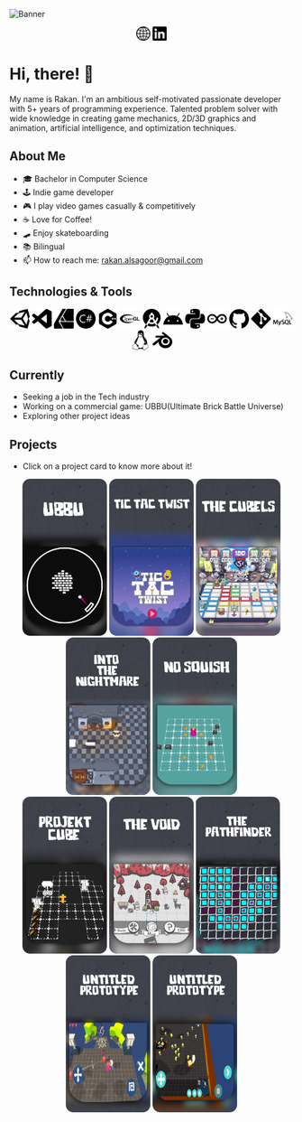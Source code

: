 <!-- Banner -->
![Banner](https://user-images.githubusercontent.com/57303814/101210757-de3d0780-362a-11eb-9aab-6a40b7b3947b.png) 


 <p align="center">
 <a href="https://rakandev.me"><img src="./Icons/website.svg" width="25px"></a>
 <a href="https://linkedin.com/in/rakandev"><img src="./Icons/linkedin.svg" width="25px"></a>
 <p>
 






<!-- Intro -->
# Hi, there! 👋
 My name is Rakan. I'm an ambitious self-motivated passionate developer with 5+ years of programming experience. Talented problem solver with wide knowledge in creating game mechanics, 2D/3D graphics and animation, artificial intelligence, and optimization techniques.
 
 
 
 
<!-- About Me -->
##  About Me
 - 🎓 Bachelor in Computer Science
 - 🕹️ Indie game developer
 - 🎮 I play video games casually & competitively
 - ☕ Love for Coffee!
 - 🛹 Enjoy skateboarding
 - 📚 Bilingual
 - 📫 How to reach me: rakan.alsagoor@gmail.com
 
 
 
 
<!-- Technologies & Tools -->
## Technologies & Tools 
<p align="center">
  <img src= "./Icons/unity.svg" width="35px">
  <img src= "./Icons/visualstudiocode.svg" width="35px">
  <img src= "./Icons/affinitydesigner.svg" width="35px">
  <img src= "./Icons/csharp.svg" width="35px">
  <img src= "./Icons/cplusplus.svg" width="35px">
  <img src= "./Icons/opengl.svg" width="35px">
  <img src= "./Icons/androidstudio.svg" width="35px">
  <img src= "./Icons/android.svg" width="35px">
  <img src= "./Icons/python.svg" width="35px">
  <img src= "./Icons/arduino.svg" width="35px">
 <img src= "./Icons/github.svg" width="35px">
 <img src= "./Icons/git.svg" width="35px">
 <img src= "./Icons/mysql.svg" width="35px">
 <img src= "./Icons/linux.svg" width="35px">
 <img src= "./Icons/blender.svg" width="35px">
</p>



<!-- Currently -->
##  Currently
- Seeking a job in the Tech industry
- Working on a commercial game: UBBU(Ultimate Brick Battle Universe)
- Exploring other project ideas


<!-- Projects -->
## Projects
 - Click on a project card to know more about it!
 <p align="center">
  <a href="https://rakandev.me"><img src="./Cards/UBBUCard.png" width="150px"></a>
  <a href="https://github.com/rakansu/TicTacTwist"><img src="./Cards/TicTacTwistCard.png" width="150px"></a>
  <a href="https://github.com/rakansu/TheCubels-Info"><img src="./Cards/TheCubelsCard.png" width="150px"></a>
  <a href="https://github.com/rakansu/IntoTheNightmares-Info"><img src="./Cards/IntoTheNightmareCard.png" width="150px"></a>
  <a href="https://github.com/rakansu/NOSquish-Info"><img src="./Cards/NOSquish.png" width="150px"></a> 
  <br />
  <a href="https://github.com/rakansu/ProjektCube-Info"><img src="./Cards/ProjektCubeCard.png" width="150px"></a>
  <a href="https://github.com/rakansu/TheVoid-Info"><img src="./Cards/TheVoidCard.png" width="150px"></a>
  <a href="https://github.com/rakansu/ThePathfinder"><img src="./Cards/ThePathfinderCard.png" width="150px"></a>
  <a href="https://rakandev.me"><img src="./Cards/UntitledPrototype1.png" width="150px"></a>
  <a href="https://rakandev.me"><img src="./Cards/UntitledPrototype2.png" width="150px"></a>
 <p>





<!--
**rakansu/rakansu** is a ✨ _special_ ✨ repository because its `README.md` (this file) appears on your GitHub profile.

Here are some ideas to get you started:

- 🔭 I’m currently working on ...
- 🌱 I’m currently learning ...
- 👯 I’m looking to collaborate on ...
- 🤔 I’m looking for help with ...
- 💬 Ask me about ...
- 📫 How to reach me: ...
- 😄 Pronouns: ...
- ⚡ Fun fact: ...
-->
